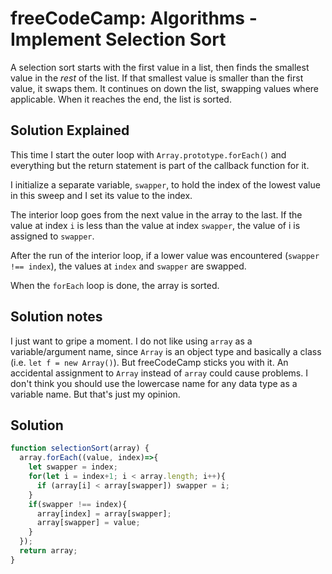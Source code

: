 # freeCodeCamp: Algorithms - Implement Selection Sort

A selection sort starts with the first value in a list, then finds the smallest value in the *rest* of the list. If that smallest value is smaller than the first value, it swaps them. It continues on down the list, swapping values where applicable. When it reaches the end, the list is sorted.  

## Solution Explained

This time I start the outer loop with `Array.prototype.forEach()` and everything but the return statement is part of the callback function for it.

I initialize a separate variable, `swapper`, to hold the index of the lowest value in this sweep and I set its value to the index.

The interior loop goes from the next value in the array to the last. If the value at index `i` is less than the value at index `swapper`, the value of i is assigned to `swapper`.

After the run of the interior loop, if a lower value was encountered (`swapper !== index`), the values at `index` and `swapper` are swapped.

When the `forEach` loop is done, the array is sorted.

## Solution notes

I just want to gripe a moment. I do not like using `array` as a variable/argument name, since `Array` is an object type and basically a class (i.e. `let f = new Array()`). But freeCodeCamp sticks you with it. An accidental assignment to `Array` instead of `array` could cause problems. I don't think you should use the lowercase name for any data type as a variable name. But that's just my opinion.

## Solution
```javascript
function selectionSort(array) {
  array.forEach((value, index)=>{
    let swapper = index;
    for(let i = index+1; i < array.length; i++){
      if (array[i] < array[swapper]) swapper = i;
    }
    if(swapper !== index){
      array[index] = array[swapper];
      array[swapper] = value;
    }
  });
  return array;
}
```